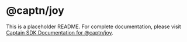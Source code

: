 # @captn/joy

This is a placeholder README. For complete documentation, please visit [Captain SDK Documentation for @captn/joy](https://get-captain.com/captain-sdk/joy).
